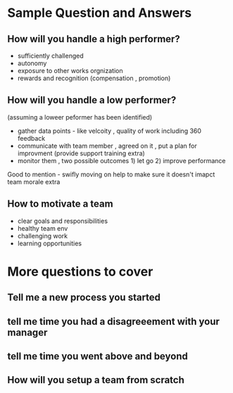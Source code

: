 # Sample Question and Answers
## How will you handle a high performer?
* sufficiently challenged
* autonomy 
* exposure to other works orgnization 
* rewards and recognition (compensation , promotion)


## How will you handle a low performer?
(assuming a loweer peformer has been identified) 
* gather data points - like velcoity , quality of work including 360 feedback
* communicate with team member , agreed on it , put a plan for improvment (provide support training extra)
* monitor them , two possible outcomes 1) let go 2) improve performance

Good to mention - swifly moving on help to make sure it doesn't imapct team morale extra

## How to motivate a team
* clear goals and responsibilities 
* healthy team env 
* challenging work 
* learning opportunities

# More questions to cover 

## Tell me a new process you started 
## tell me time you had a disagreeement with your manager 
## tell me time you went above and beyond 
## How will you setup a team from scratch
 
